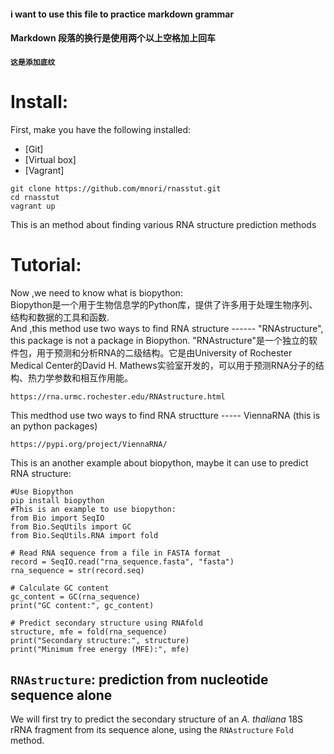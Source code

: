#### i want to use this file to practice markdown grammar
#### Markdown 段落的换行是使用两个以上空格加上回车
#### `这是添加底纹`
# Install:
First, make you have the following installed:
* [Git]
* [Virtual box]
* [Vagrant]
```
git clone https://github.com/mnori/rnasstut.git
cd rnasstut
vagrant up
```
This is an method about finding various RNA structure prediction methods
# Tutorial:
Now ,we need to know what is biopython:  
Biopython是一个用于生物信息学的Python库，提供了许多用于处理生物序列、结构和数据的工具和函数.  
And ,this method use two ways to find RNA structure ------ "RNAstructure", this package is not a package in Biopython.
"RNAstructure"是一个独立的软件包，用于预测和分析RNA的二级结构。它是由University of Rochester Medical Center的David H. Mathews实验室开发的，可以用于预测RNA分子的结构、热力学参数和相互作用能。
```
https://rna.urmc.rochester.edu/RNAstructure.html
``` 
This medthod use two ways to find RNA structture ----- ViennaRNA (this is an python packages)
```
https://pypi.org/project/ViennaRNA/
```
This is an another example about biopython, maybe it can use to predict RNA structure:
```
#Use Biopython
pip install biopython
#This is an example to use biopython:
from Bio import SeqIO
from Bio.SeqUtils import GC
from Bio.SeqUtils.RNA import fold

# Read RNA sequence from a file in FASTA format
record = SeqIO.read("rna_sequence.fasta", "fasta")
rna_sequence = str(record.seq)

# Calculate GC content
gc_content = GC(rna_sequence)
print("GC content:", gc_content)

# Predict secondary structure using RNAfold
structure, mfe = fold(rna_sequence)
print("Secondary structure:", structure)
print("Minimum free energy (MFE):", mfe)
```
## `RNAstructure`: prediction from nucleotide sequence alone
We will first try to predict the secondary structure of an *A. thaliana* 18S rRNA fragment from its sequence alone, using the `RNAstructure` `Fold` method.
